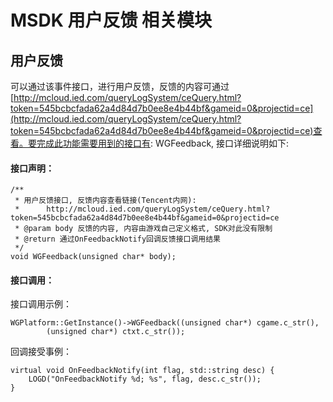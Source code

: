 MSDK 用户反馈 相关模块
===

用户反馈
---

可以通过该事件接口，进行用户反馈，反馈的内容可通过[http://mcloud.ied.com/queryLogSystem/ceQuery.html?token=545bcbcfada62a4d84d7b0ee8e4b44bf&gameid=0&projectid=ce](http://mcloud.ied.com/queryLogSystem/ceQuery.html?token=545bcbcfada62a4d84d7b0ee8e4b44bf&gameid=0&projectid=ce)查看。要完成此功能需要用到的接口有: WGFeedback, 接口详细说明如下: 
#### 接口声明：
	
	/**
	 * 用户反馈接口, 反馈内容查看链接(Tencent内网):
	 * 		http://mcloud.ied.com/queryLogSystem/ceQuery.html?token=545bcbcfada62a4d84d7b0ee8e4b44bf&gameid=0&projectid=ce
	 * @param body 反馈的内容, 内容由游戏自己定义格式, SDK对此没有限制
	 * @return 通过OnFeedbackNotify回调反馈接口调用结果
	 */
	void WGFeedback(unsigned char* body);

#### 接口调用：
接口调用示例：

	WGPlatform::GetInstance()->WGFeedback((unsigned char*) cgame.c_str(),
			(unsigned char*) ctxt.c_str());
回调接受事例：

	virtual void OnFeedbackNotify(int flag, std::string desc) {
    	LOGD("OnFeedbackNotify %d; %s", flag, desc.c_str());
    }